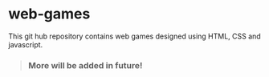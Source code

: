 # web-games

This git hub repository contains web games designed using HTML, CSS and javascript.

> ### More will be added in future!
